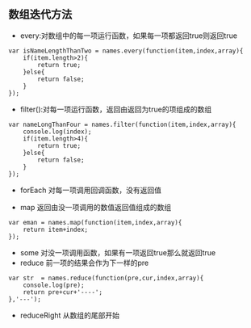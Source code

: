 ## 数组迭代方法

+ every:对数组中的每一项运行函数，如果每一项都返回true则返回true

```
var isNameLengthThanTwo = names.every(function(item,index,array){
	if(item.length>2){
		return true;
	}else{
		return false;
	}
});
```

+ filter():对每一项运行函数，返回由返回为true的项组成的数组

```
var nameLongThanFour = names.filter(function(item,index,array){
	console.log(index);
	if(item.length>4){
		return true;
	}else{
		return false;
	}
});
```

+ forEach 对每一项调用回调函数，没有返回值


+ map 返回由没一项调用的数值返回值组成的数组

```
var eman = names.map(function(item,index,array){
	return item+index;
});
```

+ some 对没一项调用函数，如果有一项返回true那么就返回true
+ reduce 前一项的结果会作为下一样的pre


```
var str  = names.reduce(function(pre,cur,index,array){
	console.log(pre);
	return pre+cur+'----';
},'---');

```

+ reduceRight 从数组的尾部开始